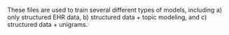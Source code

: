 These files are used to train several different types of models, including a) only structured EHR data, b) structured data + topic modeling, and c) structured data + unigrams. 
